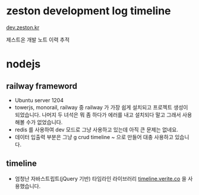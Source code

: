 zeston development log timeline
===============================
[dev.zeston.kr](http://dev.zeston.kr "이동")

제스트온 개발 노트 이력 추적

# nodejs
## railway frameword

- Ubuntu server 1204
- towerjs, monorail, railway 중 railway 가 가장 쉽게 설치되고 프로젝트 생성이 되었습니다. 나머지 두 녀석은 뭐 좀 하다가
에러를 내고 설치되다 말고 그래서 사용해볼 수가 없었습니다.
- redis 를 사용하여 dev 모드로 그냥 사용하고 있는데 아직 큰 문제는 없네요.
- 데이터 입출력 부분은 그냥 g crud timeline ~ 으로 만들어 대충 사용하고 있습니다.

## timeline

- 엄청난 자바스트립트(jQuery 기반) 타임라인 라이브러리 [timeline.verite.co](http://timeline.verite.co "타임라인 갑") 을 사용했습니다.
